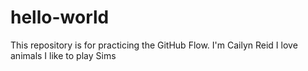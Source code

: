 # hello-world
This repository is for practicing the GitHub Flow.
I'm Cailyn Reid
I love animals
I like to play Sims
